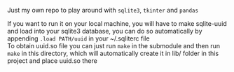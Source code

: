 Just my own repo to play around with `sqlite3`, `tkinter` and `pandas`

If you want to run it on your local machine, you will have to
make sqlite-uuid and load into your sqlite3 database, you can
do so automatically by appending `.load PATH/uuid` in your ~/.sqliterc
file  
To obtain uuid.so file you can just run `make` in 
the submodule and then run `make` in this directory, which will
automatically create it in lib/ folder in this project and place uuid.so there
